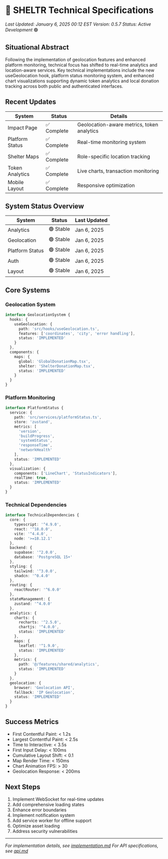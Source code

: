 # 🔧 SHELTR Technical Specifications
*Last Updated: January 6, 2025 00:12 EST*
*Version: 0.5.7*
*Status: Active Development* 🟢

## Situational Abstract
Following the implementation of geolocation features and enhanced platform monitoring, technical focus has shifted to real-time analytics and location-aware services. Key technical implementations include the new useGeolocation hook, platform status monitoring system, and enhanced chart visualizations supporting dynamic token analytics and local donation tracking across both public and authenticated interfaces.

## Recent Updates
| System | Status | Details |
|--------|---------|---------|
| Impact Page | ✅ Complete | Geolocation-aware metrics, token analytics |
| Platform Status | ✅ Complete | Real-time monitoring system |
| Shelter Maps | ✅ Complete | Role-specific location tracking |
| Token Analytics | ✅ Complete | Live charts, transaction monitoring |
| Mobile Layout | ✅ Complete | Responsive optimization |

## System Status Overview
| System | Status | Last Updated |
|--------|---------|--------------|
| Analytics | 🟢 Stable | Jan 6, 2025 |
| Geolocation | 🟢 Stable | Jan 6, 2025 |
| Platform Status | 🟢 Stable | Jan 6, 2025 |
| Auth | 🟢 Stable | Jan 6, 2025 |
| Layout | 🟢 Stable | Jan 6, 2025 |

## Core Systems

### Geolocation System
```typescript
interface GeolocationSystem {
  hooks: {
    useGeolocation: {
      path: 'src/hooks/useGeolocation.ts',
      features: ['coordinates', 'city', 'error handling'],
      status: 'IMPLEMENTED'
    }
  },
  components: {
    maps: {
      global: 'GlobalDonationMap.tsx',
      shelter: 'ShelterDonationMap.tsx',
      status: 'IMPLEMENTED'
    }
  }
}
```

### Platform Monitoring
```typescript
interface PlatformStatus {
  service: {
    path: 'src/services/platformStatus.ts',
    store: 'zustand',
    metrics: [
      'version',
      'buildProgress',
      'systemStatus',
      'responseTime',
      'networkHealth'
    ],
    status: 'IMPLEMENTED'
  },
  visualization: {
    components: ['LineChart', 'StatusIndicators'],
    realTime: true,
    status: 'IMPLEMENTED'
  }
}
```

### Technical Dependencies
```typescript
interface TechnicalDependencies {
  core: {
    typescript: '^4.9.0',
    react: '^18.0.0',
    vite: '^4.4.0',
    node: '>=18.12.1'
  },
  backend: {
    supabase: '^2.0.0',
    database: 'PostgreSQL 15+'
  },
  styling: {
    tailwind: '^3.0.0',
    shadcn: '^0.4.0'
  },
  routing: {
    reactRouter: '^6.0.0'
  },
  stateManagement: {
    zustand: '^4.0.0'
  },
  analytics: {
    charts: {
      recharts: '^2.5.0',
      chartjs: '^4.0.0',
      status: 'IMPLEMENTED'
    },
    maps: {
      leaflet: '^1.9.0',
      status: 'IMPLEMENTED'
    },
    metrics: {
      path: '@/features/shared/analytics',
      status: 'IMPLEMENTED'
    }
  },
  geolocation: {
    browser: 'Geolocation API',
    fallback: 'IP Geolocation',
    status: 'IMPLEMENTED'
  }
}
```

## Success Metrics
- First Contentful Paint: < 1.2s
- Largest Contentful Paint: < 2.5s
- Time to Interactive: < 3.5s
- First Input Delay: < 100ms
- Cumulative Layout Shift: < 0.1
- Map Render Time: < 150ms
- Chart Animation FPS: > 30
- Geolocation Response: < 200ms

## Next Steps
1. Implement WebSocket for real-time updates
2. Add comprehensive loading states
3. Enhance error boundaries
4. Implement notification system
5. Add service worker for offline support
6. Optimize asset loading
7. Address security vulnerabilities

---
*For implementation details, see [implementation.md](./implementation.md)*
*For API specifications, see [api.md](./api.md)* 